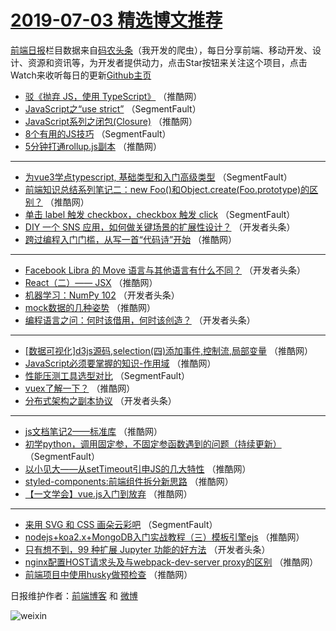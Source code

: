 # [2019-07-03 精选博文推荐](https://toutiao.qdkfweb.cn/date/2019/07/03)

[前端日报](https://qdkfweb.cn/c/news)栏目数据来自[码农头条](https://toutiao.qdkfweb.cn/)（我开发的爬虫），每日分享前端、移动开发、设计、资源和资讯等，为开发者提供动力，点击Star按钮来关注这个项目，点击Watch来收听每日的更新[Github主页](https://github.com/kujian/frontendDaily)
* [驳《抛弃 JS，使用 TypeScript》](https://toutiao.qdkfweb.cn/117187.html) （推酷网）
* [JavaScript之“use strict”](https://toutiao.qdkfweb.cn/117086.html) （SegmentFault）
* [JavaScript系列之闭包(Closure)](https://toutiao.qdkfweb.cn/117158.html) （推酷网）
* [8个有用的JS技巧](https://toutiao.qdkfweb.cn/117076.html) （SegmentFault）
* [5分钟打通rollup.js副本](https://toutiao.qdkfweb.cn/117176.html) （推酷网）

***
* [为vue3学点typescript, 基础类型和入门高级类型](https://toutiao.qdkfweb.cn/117087.html) （SegmentFault）
* [前端知识总结系列笔记二：new Foo()和Object.create(Foo.prototype)的区别？](https://toutiao.qdkfweb.cn/117195.html) （推酷网）
* [单击 label 触发 checkbox，checkbox 触发 click](https://toutiao.qdkfweb.cn/117090.html) （SegmentFault）
* [DIY 一个 SNS 应用，如何做关键场景的扩展性设计？](https://toutiao.qdkfweb.cn/117149.html) （开发者头条）
* [跨过编程入门门槛，从写一首“代码诗”开始](https://toutiao.qdkfweb.cn/117186.html) （推酷网）

***
* [Facebook Libra 的 Move 语言与其他语言有什么不同？](https://toutiao.qdkfweb.cn/117150.html) （开发者头条）
* [React（二）—— JSX](https://toutiao.qdkfweb.cn/117170.html) （推酷网）
* [机器学习：NumPy 102](https://toutiao.qdkfweb.cn/117154.html) （开发者头条）
* [mock数据的几种姿势](https://toutiao.qdkfweb.cn/117171.html) （推酷网）
* [编程语言之问：何时该借用，何时该创造？](https://toutiao.qdkfweb.cn/117155.html) （开发者头条）

***
* [[数据可视化]d3js源码,selection(四)添加事件,控制流,局部变量](https://toutiao.qdkfweb.cn/117175.html) （推酷网）
* [JavaScript必须要掌握的知识-作用域](https://toutiao.qdkfweb.cn/117159.html) （推酷网）
* [性能压测工具选型对比](https://toutiao.qdkfweb.cn/117088.html) （SegmentFault）
* [vuex了解一下？](https://toutiao.qdkfweb.cn/117194.html) （推酷网）
* [分布式架构之副本协议](https://toutiao.qdkfweb.cn/117103.html) （开发者头条）

***
* [js文档笔记2——标准库](https://toutiao.qdkfweb.cn/117161.html) （推酷网）
* [初学python，调用固定参，不固定参函数遇到的问题（持续更新）](https://toutiao.qdkfweb.cn/117089.html) （SegmentFault）
* [以小见大——从setTimeout引申JS的几大特性](https://toutiao.qdkfweb.cn/117181.html) （推酷网）
* [styled-components:前端组件拆分新思路](https://toutiao.qdkfweb.cn/117182.html) （推酷网）
* [【一文学会】vue.js入门到放弃](https://toutiao.qdkfweb.cn/117166.html) （推酷网）

***
* [来用 SVG 和 CSS 画朵云彩吧](https://toutiao.qdkfweb.cn/117081.html) （SegmentFault）
* [nodejs+koa2.x+MongoDB入门实战教程（三）模板引擎ejs](https://toutiao.qdkfweb.cn/117184.html) （推酷网）
* [只有想不到，99 种扩展 Jupyter 功能的好方法](https://toutiao.qdkfweb.cn/117148.html) （开发者头条）
* [nginx配置HOST请求头及与webpack-dev-server proxy的区别](https://toutiao.qdkfweb.cn/117168.html) （推酷网）
* [前端项目中使用husky做预检查](https://toutiao.qdkfweb.cn/117185.html) （推酷网）

日报维护作者：[前端博客](https://qdkfweb.cn/) 和 [微博](https://qdkfweb.cn/go/weibo)

![weixin](https://user-images.githubusercontent.com/3055447/38468989-651132ac-3b80-11e8-8e6b-15122322a9d7.png)